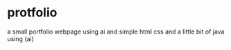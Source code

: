 # protfolio
a small portfolio webpage  using ai  and simple html css and a little bit of java using (ai)
